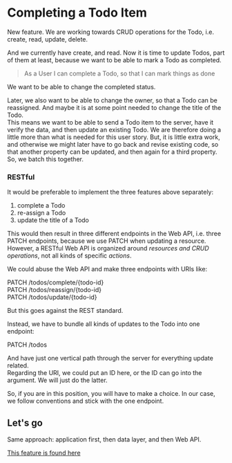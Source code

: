 # Completing a Todo Item
New feature. We are working towards CRUD operations for the Todo, i.e. create, read, update, delete.

And we currently have create, and read. 
Now it is time to update Todos, part of them at least, 
because we want to be able to mark a Todo as completed.

> As a User I can complete a Todo, so that I can mark things as done

We want to be able to change the completed status. 

Later, we also want to be able to change the owner, so that a Todo can be reassigned. And maybe it is at some point needed to change the title of the Todo.\
This means we want to be able to send a Todo item to the server, have it verify the data, and then update an existing Todo. 
We are therefore doing a little more than what is needed for this user story. 
But, it is little extra work, and otherwise we might later have to go back and revise existing code, so that another property can be updated, and then again for a third property. 
So, we batch this together.

### RESTful
It would be preferable to implement the three features above separately:
1) complete a Todo
2) re-assign a Todo
3) update the title of a Todo

This would then result in three different endpoints in the Web API, i.e. three PATCH endpoints, because we use PATCH when updating a resource.\
However, a RESTful Web API is organized around _resources and CRUD operations_, not all kinds of specific _actions_.

We could abuse the Web API and make three endpoints with URIs like:

PATCH  /todos/complete/{todo-id}\
PATCH  /todos/reassign/{todo-id}\
PATCH  /todos/update/{todo-id}

But this goes against the REST standard.

Instead, we have to bundle all kinds of updates to the Todo into one endpoint:

PATCH /todos

And have just one vertical path through the server for everything update related.\
Regarding the URI, we could put an ID here, or the ID can go into the argument. We will just do the latter.

So, if you are in this position, you will have to make a choice. In our case, we follow conventions and stick with the one endpoint.


## Let's go
Same approach: application first, then data layer, and then Web API.

[This feature is found here](https://github.com/TroelsMortensen/WasmTodo/tree/006_CompleteTodo)